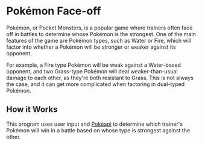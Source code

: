 # Pokémon Face-off

Pokémon, or Pocket Monsters, is a popular game where trainers often face off in battles to determine whose Pokémon is the strongest. One of the main features of the game are Pokémon types, such as Water or Fire, which will factor into whether a Pokémon will be stronger or weaker against its opponent.

For example, a Fire type Pokémon will be weak against a Water-based opponent, and two Grass-type Pokémon will deal weaker-than-usual damage to each other, as they're both resistant to Grass. This is not always the case, and it can get more complicated when factoring in dual-typed Pokémon.

## How it Works

This program uses user input and [Pokéapi](https://pokeapi.co/docs/v2#info) to determine which trainer's Pokémon will win in a battle based on whose type is strongest against the other.